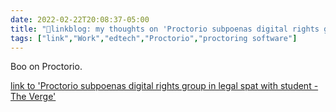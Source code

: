 ```yaml
---
date: 2022-02-22T20:08:37-05:00
title: "🔗linkblog: my thoughts on 'Proctorio subpoenas digital rights group in legal spat with student - The Verge'"
tags: ["link","Work","edtech","Proctorio","proctoring software"]
---
```

Boo on Proctorio.
 
[link to 'Proctorio subpoenas digital rights group in legal spat with student - The Verge'](https://www.theverge.com/2022/2/22/22945634/proctorio-fight-for-the-future-twitter-copyright-lawsuit-subpoena-remote-proctoring)
